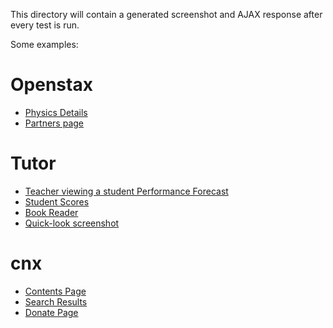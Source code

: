 This directory will contain a generated screenshot and AJAX response after every test is run.

Some examples:

# Openstax

- [Physics Details](./openstax_org_details_university-physics.md)
- [Partners page](./openstax_org_partners.md)


# Tutor

- [Teacher viewing a student Performance Forecast](./tutor-{env}_openstax_org_courses_{courseId}_t_guide_student_{roleId}.md)
- [Student Scores](./tutor-{env}_openstax_org_courses_{courseId}_t_scores.md)
- [Book Reader](./tutor-{env}_openstax_org_books_{bookId}_section_{bookSection}.md)
- [Quick-look screenshot](./tutor-{env}_openstax_org_courses_{courseId}_t_calendar_months_{date}_plans_{planId}.png)


# cnx

- [Contents Page](./cnx_org_contents_{uuid}.md)
- [Search Results](./cnx_org_search%3Fq%3D{searchText}.md)
- [Donate Page](./cnx_org_donate.md)

